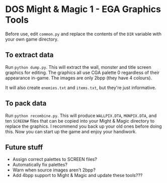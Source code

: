 # DOS Might & Magic 1 - EGA Graphics Tools

Before use, edit `common.py` and replace the contents of the `DIR` variable with your own game directory.

## To extract data

Run `python dump.py`. This will extract the wall, monster and title screen graphics for editing. The graphics all use CGA palette 0 regardless of their appearance in-game. The images are only 2bpp (they have 4 colours).

It will also create `enemies.txt` and `items.txt`, but they're just informative.

## To pack data

Run `python recombine.py`. This will produce `WALLPIX.DTA`, `MONPIX.DTA`, and ten `SCREEN#` files that can be copied into your Might & Magic directory to replace the graphics. I recommend you back up your old ones before doing this. Now you can start up the game and enjoy your handiwork.

## Future stuff

- Assign correct palettes to SCREEN files?
- Automatically fix palettes?
- Warn when source images aren't 2bpp?
- Add 4bpp support to Might & Magic and update these tools???
